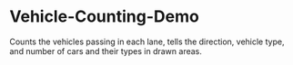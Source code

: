 # Vehicle-Counting-Demo
Counts the vehicles passing in each lane, tells the direction, vehicle type, and number of cars and their types in drawn areas.
